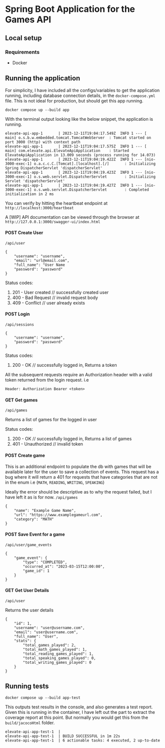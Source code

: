# Spring Boot Application for the Games API

## Local setup

### Requirements
- Docker

## Running the application
For simplicity, I have included all the configs/variables to get the application running, including database connection 
details, in the `docker-compose.yml` file. This is not ideal for production, but should get this app running.

`docker compose up --build app`

With the terminal output looking like the below snippet, the application is running.
```agsl
elevate-api-app-1       | 2023-12-11T19:04:17.549Z  INFO 1 --- [           main] o.s.b.w.embedded.tomcat.TomcatWebServer  : Tomcat started on port 3000 (http) with context path
elevate-api-app-1       | 2023-12-11T19:04:17.575Z  INFO 1 --- [           main] com.elevate.api.ElevateApiApplication    : Started ElevateApiApplication in 13.009 seconds (process running for 14.073)
elevate-api-app-1       | 2023-12-11T19:04:19.422Z  INFO 1 --- [nio-3000-exec-1] o.a.c.c.C.[Tomcat].[localhost].[/]       : Initializing Spring DispatcherServlet 'dispatcherServlet'
elevate-api-app-1       | 2023-12-11T19:04:19.423Z  INFO 1 --- [nio-3000-exec-1] o.s.web.servlet.DispatcherServlet        : Initializing Servlet 'dispatcherServlet'
elevate-api-app-1       | 2023-12-11T19:04:19.427Z  INFO 1 --- [nio-3000-exec-1] o.s.web.servlet.DispatcherServlet        : Completed initialization in 2 ms
```
You can verify by hitting the heartbeat endpoint at `http://localhost:3000/heartbeat`

A [WIP] API documentation can be viewed through the browser at `http://127.0.0.1:3000/swagger-ui/index.html`

#### POST Create User
`/api/user`
```agsl
{
    "username": "username",
    "email": "url@email.com",
    "full_name": "User Name
    "password": "password"
}
```
Status codes:
1. 201 - User created // successfully created user
2. 400 - Bad Request // invalid request body 
3. 409 - Conflict // user already exists

#### POST Login
`/api/sessions`
```agsl
{
    "username": "username",
    "password": "password"
}
```
Status codes:
1. 200 - OK // successfully logged in, Returns a token

All the subsequent requests require an Authorization header with a valid token returned from the login request. i.e
```agsl
Header: Authorization Bearer <token>
```

#### GET Get games

`/api/games`

Returns a list of games for the logged in user

Status codes:
1. 200 - OK // successfully logged in, Returns a list of games
2. 401 - Unauthorized // invalid token

#### POST Create game

This is an additional endpoint to populate the db with games that will be available later for the user to save a collection of events.
This request has a bug where it will return a 401 for requests that have categories that are not in the enum i.e (`MATH`, `READING`, `WRITING`, `SPEAKING`)

Ideally the error should be descriptive as to why the request failed, but I have left it as is for now.
`/api/games`
```agsl
{
    "name": "Example Game Name",
    "url": "https://www.examplegameurl.com",
    "category": "MATH"
}
```

#### POST Save Event for a game

`/api/user/game_events`
```agsl
{
    "game_event": {
        "type": "COMPLETED",
        "occurred_at": "2023-03-15T12:00:00",
        "game_id": 1
    }
}

```

#### GET Get User Details

`/api/user`

Returns the user details

```agsl
{
    "id": 1,
    "username": "user@username.com",
    "email": "user@username.com",
    "full_name": "User",
    "stats": {
        "total_games_played": 2,
        "total_math_games_played": 1,
        "total_reading_games_played": 1,
        "total_speaking_games_played": 0,
        "total_writing_games_played": 0
    }
}
```

## Running tests
`docker compose up --build app-test`

This outputs test results in the console, and also generates a test report. Given this is running in the container,
I have left out the part to extract the coverage report at this point. But normally you would get this from the `build/jacocoHtml` folder.
```agsl
elevate-api-app-test-1  |
elevate-api-app-test-1  | BUILD SUCCESSFUL in 1m 22s
elevate-api-app-test-1  | 6 actionable tasks: 4 executed, 2 up-to-date
```
